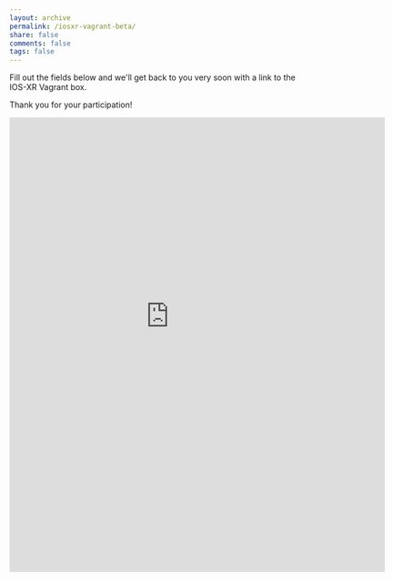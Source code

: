 ```yaml
---
layout: archive
permalink: /iosxr-vagrant-beta/
share: false
comments: false
tags: false
---
```


Fill out the fields below and we'll get back to you very soon with a link to the 
IOS-XR Vagrant box.  

Thank you for your participation!

<div style="width: 700px; height: 900px; overflow: hidden">
<iframe src="https://docs.google.com/forms/d/1BFB-YEhllLuUQqPCxH5Z9UljtkyKLxyMG7lPmYEXReg/viewform?embedded=true" width="760" height="900" frameborder="0" marginheight="0" marginwidth="0" style="position: relative; top: -100px; left: -100px">Loading...</iframe>
</div>
